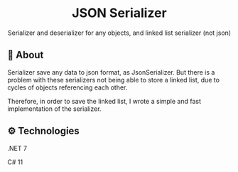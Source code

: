 <div id="header" align="center">
   <h1>
    JSON Serializer
  </h1>  
Serializer and deserializer for any objects, and linked list serializer (not json)
</div>

## 🤔 About

Serializer save any data to json format, as JsonSerializer. But there is a problem with these serializers not being able to store a linked list, 
due to cycles of objects referencing each other.

Therefore, in order to save the linked list, I wrote a simple and fast implementation of the serializer.

## ⚙️ Technologies

.NET 7

C# 11